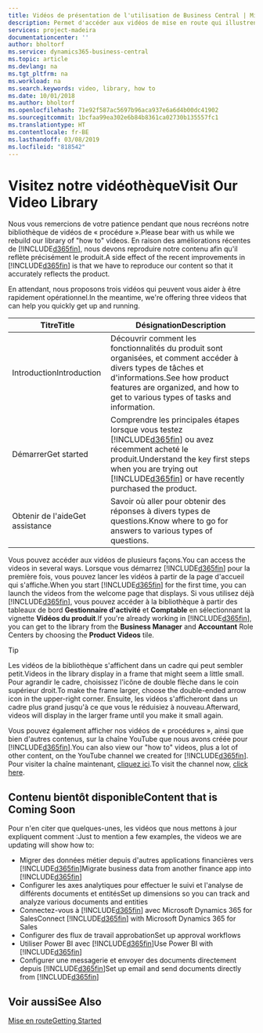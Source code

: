 ```yaml
---
title: Vidéos de présentation de l'utilisation de Business Central | Microsoft Docs
description: Permet d'accéder aux vidéos de mise en route qui illustrent comment effectuer des tâches courantes.
services: project-madeira
documentationcenter: ''
author: bholtorf
ms.service: dynamics365-business-central
ms.topic: article
ms.devlang: na
ms.tgt_pltfrm: na
ms.workload: na
ms.search.keywords: video, library, how to
ms.date: 10/01/2018
ms.author: bholtorf
ms.openlocfilehash: 71e92f587ac5697b96aca937e6a6d4b00dc41902
ms.sourcegitcommit: 1bcfaa99ea302e6b84b8361ca02730b135557fc1
ms.translationtype: HT
ms.contentlocale: fr-BE
ms.lasthandoff: 03/08/2019
ms.locfileid: "818542"
---
```

# <a name="visit-our-video-library"></a><span data-ttu-id="3f201-103">Visitez notre vidéothèque</span><span class="sxs-lookup"><span data-stu-id="3f201-103">Visit Our Video Library</span></span>
<span data-ttu-id="3f201-104">Nous vous remercions de votre patience pendant que nous recréons notre bibliothèque de vidéos de « procédure ».</span><span class="sxs-lookup"><span data-stu-id="3f201-104">Please bear with us while we rebuild our library of "how to" videos.</span></span> <span data-ttu-id="3f201-105">En raison des améliorations récentes de [!INCLUDE[d365fin](includes/d365fin_md.md)], nous devons reproduire notre contenu afin qu'il reflète précisément le produit.</span><span class="sxs-lookup"><span data-stu-id="3f201-105">A side effect of the recent improvements in [!INCLUDE[d365fin](includes/d365fin_md.md)] is that we have to reproduce our content so that it accurately reflects the product.</span></span> 

<span data-ttu-id="3f201-106">En attendant, nous proposons trois vidéos qui peuvent vous aider à être rapidement opérationnel.</span><span class="sxs-lookup"><span data-stu-id="3f201-106">In the meantime, we're offering three videos that can help you quickly get up and running.</span></span>

|<span data-ttu-id="3f201-107">Titre</span><span class="sxs-lookup"><span data-stu-id="3f201-107">Title</span></span>|<span data-ttu-id="3f201-108">Désignation</span><span class="sxs-lookup"><span data-stu-id="3f201-108">Description</span></span>|
|----|----|
|<span data-ttu-id="3f201-109">Introduction</span><span class="sxs-lookup"><span data-stu-id="3f201-109">Introduction</span></span>|<span data-ttu-id="3f201-110">Découvrir comment les fonctionnalités du produit sont organisées, et comment accéder à divers types de tâches et d'informations.</span><span class="sxs-lookup"><span data-stu-id="3f201-110">See how product features are organized, and how to get to various types of tasks and information.</span></span>|
|<span data-ttu-id="3f201-111">Démarrer</span><span class="sxs-lookup"><span data-stu-id="3f201-111">Get started</span></span>|<span data-ttu-id="3f201-112">Comprendre les principales étapes lorsque vous testez [!INCLUDE[d365fin](includes/d365fin_md.md)] ou avez récemment acheté le produit.</span><span class="sxs-lookup"><span data-stu-id="3f201-112">Understand the key first steps when you are trying out [!INCLUDE[d365fin](includes/d365fin_md.md)] or have recently purchased the product.</span></span> |
|<span data-ttu-id="3f201-113">Obtenir de l'aide</span><span class="sxs-lookup"><span data-stu-id="3f201-113">Get assistance</span></span>|<span data-ttu-id="3f201-114">Savoir où aller pour obtenir des réponses à divers types de questions.</span><span class="sxs-lookup"><span data-stu-id="3f201-114">Know where to go for answers to various types of questions.</span></span>|

<span data-ttu-id="3f201-115">Vous pouvez accéder aux vidéos de plusieurs façons.</span><span class="sxs-lookup"><span data-stu-id="3f201-115">You can access the videos in several ways.</span></span> <span data-ttu-id="3f201-116">Lorsque vous démarrez [!INCLUDE[d365fin](includes/d365fin_md.md)] pour la première fois, vous pouvez lancer les vidéos à partir de la page d'accueil qui s'affiche.</span><span class="sxs-lookup"><span data-stu-id="3f201-116">When you start [!INCLUDE[d365fin](includes/d365fin_md.md)] for the first time, you can launch the videos from the welcome page that displays.</span></span> <span data-ttu-id="3f201-117">Si vous utilisez déjà [!INCLUDE[d365fin](includes/d365fin_md.md)], vous pouvez accéder à la bibliothèque à partir des tableaux de bord **Gestionnaire d'activité** et **Comptable** en sélectionnant la vignette **Vidéos du produit**.</span><span class="sxs-lookup"><span data-stu-id="3f201-117">If you're already working in [!INCLUDE[d365fin](includes/d365fin_md.md)], you can get to the library from the **Business Manager** and **Accountant** Role Centers by choosing the **Product Videos** tile.</span></span> 

> [!Tip]  
> <span data-ttu-id="3f201-118">Les vidéos de la bibliothèque s'affichent dans un cadre qui peut sembler petit.</span><span class="sxs-lookup"><span data-stu-id="3f201-118">Videos in the library display in a frame that might seem a little small.</span></span> <span data-ttu-id="3f201-119">Pour agrandir le cadre, choisissez l'icône de double flèche dans le coin supérieur droit.</span><span class="sxs-lookup"><span data-stu-id="3f201-119">To make the frame larger, choose the double-ended arrow icon in the upper-right corner.</span></span> <span data-ttu-id="3f201-120">Ensuite, les vidéos s'afficheront dans un cadre plus grand jusqu'à ce que vous le réduisiez à nouveau.</span><span class="sxs-lookup"><span data-stu-id="3f201-120">Afterward, videos will display in the larger frame until you make it small again.</span></span>

<span data-ttu-id="3f201-121">Vous pouvez également afficher nos vidéos de « procédures », ainsi que bien d'autres contenus, sur la chaîne YouTube que nous avons créée pour [!INCLUDE[d365fin](includes/d365fin_md.md)].</span><span class="sxs-lookup"><span data-stu-id="3f201-121">You can also view our "how to" videos, plus a lot of other content, on the YouTube channel we created for [!INCLUDE[d365fin](includes/d365fin_md.md)].</span></span> <span data-ttu-id="3f201-122">Pour visiter la chaîne maintenant, [cliquez ici](https://go.microsoft.com/fwlink/?linkid=851533).</span><span class="sxs-lookup"><span data-stu-id="3f201-122">To visit the channel now, [click here](https://go.microsoft.com/fwlink/?linkid=851533).</span></span>

## <a name="content-that-is-coming-soon"></a><span data-ttu-id="3f201-123">Contenu bientôt disponible</span><span class="sxs-lookup"><span data-stu-id="3f201-123">Content that is Coming Soon</span></span>
<span data-ttu-id="3f201-124">Pour n'en citer que quelques-unes, les vidéos que nous mettons à jour expliquent comment :</span><span class="sxs-lookup"><span data-stu-id="3f201-124">Just to mention a few examples, the videos we are updating will show how to:</span></span>  

* <span data-ttu-id="3f201-125">Migrer des données métier depuis d'autres applications financières vers [!INCLUDE[d365fin](includes/d365fin_md.md)]</span><span class="sxs-lookup"><span data-stu-id="3f201-125">Migrate business data from another finance app into [!INCLUDE[d365fin](includes/d365fin_md.md)]</span></span>  
* <span data-ttu-id="3f201-126">Configurer les axes analytiques pour effectuer le suivi et l'analyse de différents documents et entités</span><span class="sxs-lookup"><span data-stu-id="3f201-126">Set up dimensions so you can track and analyze various documents and entities</span></span>
* <span data-ttu-id="3f201-127">Connectez-vous à [!INCLUDE[d365fin](includes/d365fin_md.md)] avec Microsoft Dynamics 365 for Sales</span><span class="sxs-lookup"><span data-stu-id="3f201-127">Connect [!INCLUDE[d365fin](includes/d365fin_md.md)] with Microsoft Dynamics 365 for Sales</span></span>
* <span data-ttu-id="3f201-128">Configurer des flux de travail approbation</span><span class="sxs-lookup"><span data-stu-id="3f201-128">Set up approval workflows</span></span>  
* <span data-ttu-id="3f201-129">Utiliser Power BI avec [!INCLUDE[d365fin](includes/d365fin_md.md)]</span><span class="sxs-lookup"><span data-stu-id="3f201-129">Use Power BI with [!INCLUDE[d365fin](includes/d365fin_md.md)]</span></span>  
* <span data-ttu-id="3f201-130">Configurer une messagerie et envoyer des documents directement depuis [!INCLUDE[d365fin](includes/d365fin_md.md)]</span><span class="sxs-lookup"><span data-stu-id="3f201-130">Set up email and send documents directly from [!INCLUDE[d365fin](includes/d365fin_md.md)]</span></span>  

## <a name="see-also"></a><span data-ttu-id="3f201-131">Voir aussi</span><span class="sxs-lookup"><span data-stu-id="3f201-131">See Also</span></span>
[<span data-ttu-id="3f201-132">Mise en route</span><span class="sxs-lookup"><span data-stu-id="3f201-132">Getting Started</span></span>](product-get-started.md)
